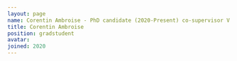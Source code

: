 ```yaml
---
layout: page
name: Corentin Ambroise - PhD candidate (2020-Present) co-supervisor V Frouin, A Grigis
title: Corentin Ambroise
position: gradstudent
avatar:
joined: 2020
---
```


